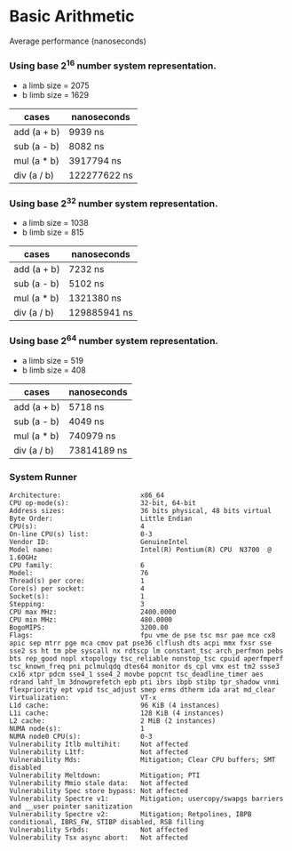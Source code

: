 # Basic Arithmetic

Average performance (nanoseconds)

### Using base 2<sup>16</sup> number system representation.

- a limb size = 2075
- b limb size = 1629

| cases | nanoseconds |
| ----- | ----------- |
| add (a + b) | 9939 ns |
| sub (a - b) | 8082 ns |
| mul (a * b) | 3917794 ns |
| div (a / b) | 122277622 ns |

### Using base 2<sup>32</sup> number system representation.

- a limb size = 1038
- b limb size = 815

| cases | nanoseconds |
| ----- | ----------- |
| add (a + b) | 7232 ns |
| sub (a - b) | 5102 ns |
| mul (a * b) | 1321380 ns |
| div (a / b) | 129885941 ns |

### Using base 2<sup>64</sup> number system representation.

- a limb size = 519
- b limb size = 408

| cases | nanoseconds |
| ----- | ----------- |
| add (a + b) | 5718 ns |
| sub (a - b) | 4049 ns |
| mul (a * b) | 740979 ns |
| div (a / b) | 73814189 ns |


### System Runner

```
Architecture:                    x86_64
CPU op-mode(s):                  32-bit, 64-bit
Address sizes:                   36 bits physical, 48 bits virtual
Byte Order:                      Little Endian
CPU(s):                          4
On-line CPU(s) list:             0-3
Vendor ID:                       GenuineIntel
Model name:                      Intel(R) Pentium(R) CPU  N3700  @ 1.60GHz
CPU family:                      6
Model:                           76
Thread(s) per core:              1
Core(s) per socket:              4
Socket(s):                       1
Stepping:                        3
CPU max MHz:                     2400.0000
CPU min MHz:                     480.0000
BogoMIPS:                        3200.00
Flags:                           fpu vme de pse tsc msr pae mce cx8 apic sep mtrr pge mca cmov pat pse36 clflush dts acpi mmx fxsr sse sse2 ss ht tm pbe syscall nx rdtscp lm constant_tsc arch_perfmon pebs bts rep_good nopl xtopology tsc_reliable nonstop_tsc cpuid aperfmperf tsc_known_freq pni pclmulqdq dtes64 monitor ds_cpl vmx est tm2 ssse3 cx16 xtpr pdcm sse4_1 sse4_2 movbe popcnt tsc_deadline_timer aes rdrand lahf_lm 3dnowprefetch epb pti ibrs ibpb stibp tpr_shadow vnmi flexpriority ept vpid tsc_adjust smep erms dtherm ida arat md_clear
Virtualization:                  VT-x
L1d cache:                       96 KiB (4 instances)
L1i cache:                       128 KiB (4 instances)
L2 cache:                        2 MiB (2 instances)
NUMA node(s):                    1
NUMA node0 CPU(s):               0-3
Vulnerability Itlb multihit:     Not affected
Vulnerability L1tf:              Not affected
Vulnerability Mds:               Mitigation; Clear CPU buffers; SMT disabled
Vulnerability Meltdown:          Mitigation; PTI
Vulnerability Mmio stale data:   Not affected
Vulnerability Spec store bypass: Not affected
Vulnerability Spectre v1:        Mitigation; usercopy/swapgs barriers and __user pointer sanitization
Vulnerability Spectre v2:        Mitigation; Retpolines, IBPB conditional, IBRS_FW, STIBP disabled, RSB filling
Vulnerability Srbds:             Not affected
Vulnerability Tsx async abort:   Not affected
```
